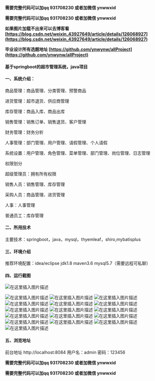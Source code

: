 **需要完整代码可以加qq  931708230 或者加微信  ynwwxid**

**需要完整代码可以加qq  931708230 或者加微信  ynwwxid**

**如果图片加载不出来可以去博客看
[https://blog.csdn.net/weixin_43927649/article/details/126068927](https://blog.csdn.net/weixin_43927649/article/details/126068927)**

**毕业设计所有选题地址
[https://github.com/ynwynw/allProject](https://github.com/ynwynw/allProject)**

#### 基于springboot的超市管理系统，java项目

#### 一、系统介绍：

商品管理：商品管理、分类管理、预警商品

进货管理：超市退货、供应商管理

库存管理：商品入库、商品出库

销售管理：销售订单、销售退货、客户管理

财务管理：财务分析

人事管理：部门管理、用户管理、请假管理、个人请假

系统设置：用户管理、角色管理、菜单管理、部门管理、岗位管理、日志管理

权限划分

超级管理员：拥有所有权限

销售人员：销售管理、库存管理

采购人员：商品管理、进货管理

人事：人事管理

普通员工：库存管理

#### 二、所用技术
主要技术：springboot，java，mysql，thyemleaf，shiro,mybatisplus

#### 三、环境介绍

推荐环境配置：idea/eclipse  jdk1.8  maven3.6  mysql5.7（需要远程可私聊）

#### 四、运行截图
![在这里插入图片描述](https://img-blog.csdnimg.cn/80f8af90fe834d8d9d33c457c389f417.png#pic_center)

![在这里插入图片描述](https://img-blog.csdnimg.cn/e5451936324a4c15936ac3555b41aef0.png#pic_center)
![在这里插入图片描述](https://img-blog.csdnimg.cn/df0f82a5325c4a8eaedd6885fca04cb5.png#pic_center)
![在这里插入图片描述](https://img-blog.csdnimg.cn/50671b3f2bc64c8b8aebb8ac2de7f34c.png#pic_center)
![在这里插入图片描述](https://img-blog.csdnimg.cn/d17136809b11475ab8e8b3029fdd7326.png#pic_center)
![在这里插入图片描述](https://img-blog.csdnimg.cn/30fe6fd5a40b4370a7ccbf03c151e704.png#pic_center)
![在这里插入图片描述](https://img-blog.csdnimg.cn/aa34742fdf644e6f8b81f3b3d5c315a3.png#pic_center)
![在这里插入图片描述](https://img-blog.csdnimg.cn/5eccf0e8fec54ef4b5fbdb1850eada05.png#pic_center)
![在这里插入图片描述](https://img-blog.csdnimg.cn/578c6641ae9947229967cf535e58d76e.png#pic_center)
![在这里插入图片描述](https://img-blog.csdnimg.cn/281bff64cb194fc7b415e53a0c5c4cba.png#pic_center)
![在这里插入图片描述](https://img-blog.csdnimg.cn/f654f076515c4143af4e7094a5feb4c5.png#pic_center)
![在这里插入图片描述](https://img-blog.csdnimg.cn/bb94fe802cee45749e0085a1622d644b.png#pic_center)
![在这里插入图片描述](https://img-blog.csdnimg.cn/ad7e256281f44e9bbd1aa8fc9df06a36.png#pic_center)
![在这里插入图片描述](https://img-blog.csdnimg.cn/d7fc9240a5a049638420b62797cdeb88.png#pic_center)
![在这里插入图片描述](https://img-blog.csdnimg.cn/29b7c84ec3ad49af8d1246441794ff89.png#pic_center)
![在这里插入图片描述](https://img-blog.csdnimg.cn/ae1beed14b3a490cba4f2b85ebefdf7c.png#pic_center)
![在这里插入图片描述](https://img-blog.csdnimg.cn/1addc206a469403c94242da40cd42408.png#pic_center)




#### 五、浏览地址

前台地址
http://localhost:8084
用户名：admin   密码：123456

**需要完整代码可以加qq  931708230 或者加微信  ynwwxid**

**需要完整代码可以加qq  931708230 或者加微信  ynwwxid**
